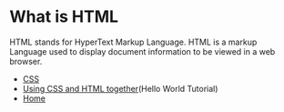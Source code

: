 # What is HTML
HTML stands for HyperText Markup Language. HTML is a markup Language used to display document information to be viewed in a web browser.


+ [CSS](CSS.md)
+ [Using CSS and HTML together](HTMLandCSS.md)(Hello World Tutorial)
+ [Home](README.md)

